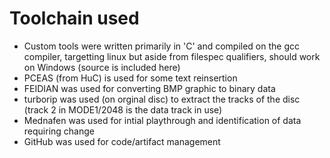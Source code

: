 # Toolchain used

- Custom tools were written primarily in 'C' and compiled on the gcc compiler, targetting linux but aside from filespec qualifiers, should work on Windows (source is included here)
- PCEAS (from HuC) is used for some text reinsertion
- FEIDIAN was used for converting BMP graphic to binary data
- turborip was used (on orginal disc) to extract the tracks of the disc (track 2 in MODE1/2048 is the data track in use)
- Mednafen was used for intial playthrough and identification of data requiring change
- GitHub was used for code/artifact management
